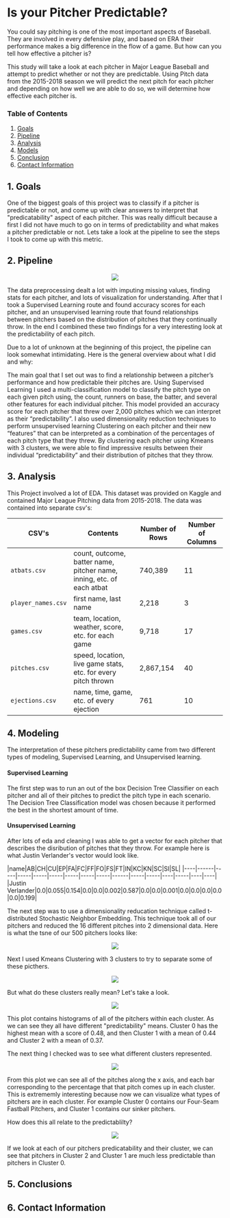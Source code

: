 # Is your Pitcher Predictable?

You could say pitching is one of the most important aspects of Baseball. They are involved in every defensive play, and based on ERA their performance makes a big difference in the flow of a game. But how can you tell how effective a pitcher is? 

This study will take a look at each pitcher in Major League Baseball and attempt to predict whether or not they are predictable. 
Using Pitch data from the 2015-2018 season we will predict the next pitch for each pitcher and depending on how well we are able to do so, we will determine how effective each pitcher is. 

### Table of Contents

1. [Goals](#goals)
2. [Pipeline](#pip)
3. [Analysis](#ana)
4. [Models](#model)
5. [Conclusion](#conclusion)
6. [Contact Information](#contact)

<a name="goals"></a>
## 1. Goals

One of the biggest goals of this project was to classify if a pitcher is predictable or not, and come up with clear answers to interpret that "predicatability" aspect of each pitcher. This was really difficult because a first I did not have much to go on in terms of predictability and what makes a pitcher predictable or not. Lets take a look at the pipeline to see the steps I took to come up with this metric. 

<a name="pip"></a>
## 2. Pipeline

<p align="center">
<img src="Graphics/pipeline.png">
</p>

The data preprocessing dealt a lot with imputing missing values, finding stats for each pitcher, and lots of visualization for understanding. After that I took a Supervised Learning route and found accuracy scores for each pitcher, and an unsupervised learning route that found relationships between pitchers based on the distribution of pitches that they continually throw. In the end I combined these two findings for a very interesting look at the predictability of each pitch.

Due to a lot of unknown at the beginning of this project, the pipeline can look somewhat intimidating. Here is the general overview about what I did and why:

The main goal that I set out was to find a relationship between a pitcher’s performance and how predictable their pitches are. Using Supervised Learning I used a multi-classification model to classify the pitch type on each given pitch using, the count, runners on base, the batter, and several other features for each individual pitcher. This model provided an accuracy score for each pitcher that threw over 2,000 pitches which we can interpret as their “predictability”. I also used dimensionality reduction techniques to perform unsupervised learning Clustering on each pitcher and their new “features” that can be interpreted as a combination of the percentages of each pitch type that they threw. By clustering each pitcher using Kmeans with 3 clusters, we were able to find impressive results between their individual “predictability” and their distribution of pitches that they throw. 


<a name="ana"></a>
## 3. Analysis

This Project involved a lot of EDA. This dataset was provided on Kaggle and contained Major League Pitching data from 2015-2018. The data was contained into separate csv's:

| CSV's | Contents | Number of Rows | Number of Columns |
|--------------------------|------------------------------|-------------|----------|
|`atbats.csv`| count, outcome, batter name, pitcher name, inning, etc. of each atbat|740,389 | 11|
|`player_names.csv`|first name, last name|2,218 | 3|
|`games.csv`| team, location, weather, score, etc. for each game|9,718|17|
|`pitches.csv`| speed, location, live game stats, etc. for every pitch thrown|2,867,154 |40|
|`ejections.csv`| name, time, game, etc. of every ejection|761 |10|

<a name="model"></a>
## 4. Modeling

The interpretation of these pitchers predictability came from two different types of modeling, Supervised Learning, and Unsupervised learning. 

#### **Supervised Learning**
The first step was to run an out of the box Decision Tree Classifier on each pitcher and all of their pitches to predict the pitch type in each scenario. The Decision Tree Classification model was chosen because it performed the best in the shortest amount of time. 

#### **Unsupervised Learning**
After lots of eda and cleaning I was able to get a vector for each pitcher that describes the disribution of pitches that they throw. For example here is what Justin Verlander's vector would look like. 

|name|AB|CH|CU|EP|FA|FC|FF|FO|FS|FT|IN|KC|KN|SC|SI|SL|
|----|------|-----|-----|-----|-----|-----|-----|-----|------|-----|-----|----|-----|----|----|
|Justin Verlander|0.0|0.055|0.154|0.0|0.0|0.002|0.587|0.0|0.0|0.001|0.0|0.0|0.0|0.0|0.0|0.199|

The next step was to use a dimensionality reducation technique called t-distributed Stochastic Neighbor Embedding. This technique took all of our pitchers and reduced the 16 different pitches into 2 dimensional data. Here is what the tsne of our 500 pitchers looks like:

<p align="center">
<img src="Graphics/TSNE_pitcher.png">
</p>

Next I used Kmeans Clustering with 3 clusters to try to separate some of these picthers. 

<p align="center">
<img src="Graphics/tsne_clustered_pitcers.png">
</p>

But what do these clusters really mean? Let's take a look. 

<p align="center">
<img src="Graphics/pitcher_historgam_bycluster.png">
</p>

This plot contains histograms of all of the pitchers within each cluster. As we can see they all have different "predictability" means. Cluster 0 has the highest mean with a score of 0.48, and then Cluster 1 with a mean of 0.44 and Cluster 2 with a mean of 0.37. 

The next thing I checked was to see what different clusters represented. 

<p align="center">
<img src="Graphics/pitch_distribution_centroid_pitchers.png">
</p>

From this plot we can see all of the pitches along the x axis, and each bar corresponding to the percentage that that pitch comes up in each cluster. This is extrememly interesting because now we can visualize what types of pitchers are in each cluster. For example Cluster 0 contains our Four-Seam Fastball Pitchers, and Cluster 1 contains our sinker pitchers. 

How does this all relate to the predictablilty? 

<p align="center">
<img src="Graphics/accuracy_by_cluster.png">
</p>

If we look at each of our pitchers predicatability and their cluster, we can see that pitchers in Cluster 2 and Cluster 1 are much less predictable than pitchers in Cluster 0. 



<a name="conclusions"></a>
## 5. Conclusions

<a name="contact"></a>
## 6. Contact Information
